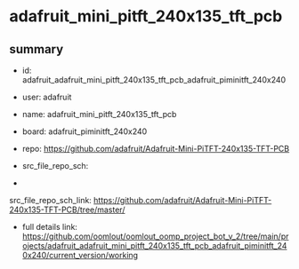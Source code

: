 # adafruit_mini_pitft_240x135_tft_pcb
 
## summary 
* id: adafruit_adafruit_mini_pitft_240x135_tft_pcb_adafruit_piminitft_240x240
* user: adafruit
* name: adafruit_mini_pitft_240x135_tft_pcb
* board: adafruit_piminitft_240x240
* repo: https://github.com/adafruit/Adafruit-Mini-PiTFT-240x135-TFT-PCB



* src_file_repo_sch: 
*
 src_file_repo_sch_link: https://github.com/adafruit/Adafruit-Mini-PiTFT-240x135-TFT-PCB/tree/master/
* full details link: https://github.com/oomlout/oomlout_oomp_project_bot_v_2/tree/main/projects/adafruit_adafruit_mini_pitft_240x135_tft_pcb_adafruit_piminitft_240x240/current_version/working  






